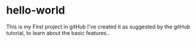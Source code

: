 # hello-world
This is my First project in gitHub
I've created it as suggested by the gitHub tutorial, to learn about the basic features..
